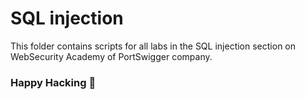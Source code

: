 # SQL injection
This folder contains scripts for all labs in the SQL injection section on WebSecurity Academy of PortSwigger company.

### Happy Hacking 👾

